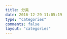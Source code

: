 ```yaml
---
title: 分类
date: 2016-12-29 11:05:19
type: "categories"
comments: false
layout: "categories"
---
```

